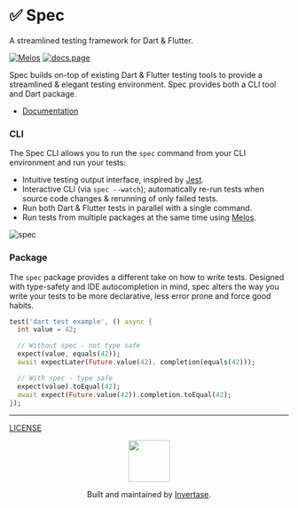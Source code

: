 <p align="center">
  <h1>✅ Spec</h1>
  <span>A streamlined testing framework for Dart & Flutter.</span>
</p>

<a href="https://github.com/invertase/melos"><img src="https://img.shields.io/badge/maintained%20with-melos-f700ff.svg?style=flat-square" alt="Melos" /></a>
<a href="https://docs.page"><img src="https://img.shields.io/badge/powered%20by-docs.page-34C4AC.svg?style=flat-square" alt="docs.page" /></a>

Spec builds on-top of existing Dart & Flutter testing tools to provide a streamlined & elegant testing environment. Spec provides both a CLI tool
and Dart package.

- [Documentation](https://docs.page/invertase/spec)

### CLI

The Spec CLI allows you to run the `spec` command from your CLI environment and run your tests:

- Intuitive testing output interface, inspired by [Jest](https://jestjs.io/).
- Interactive CLI (via `spec --watch`); automatically re-run tests when source code changes & rerunning of only failed tests.
- Run both Dart & Flutter tests in parallel with a single command.
- Run tests from multiple packages at the same time using [Melos](https://github.com/invertase/melos).

![spec](https://user-images.githubusercontent.com/5347038/152222814-b036f9bf-59e9-4212-b130-7cb14d50d4cb.gif)

### Package

The `spec` package provides a different take on how to write tests. Designed with type-safety and IDE autocompletion in mind, spec alters the way you
write your tests to be more declarative, less error prone and force good habits.

```dart
test('dart test example', () async {
  int value = 42;

  // Without spec - not type safe
  expect(value, equals(42));
  await expectLater(Future.value(42), completion(equals(42)));

  // With spec - type safe
  expect(value).toEqual(42);
  await expect(Future.value(42)).completion.toEqual(42);
});
```

---

[LICENSE](/LICENSE)

<p align="center">
  <a href="https://invertase.io/?utm_source=readme&utm_medium=footer&utm_campaign=spec">
    <img width="75px" src="https://static.invertase.io/assets/invertase/invertase-rounded-avatar.png">
  </a>
  <p align="center">
    Built and maintained by <a href="https://invertase.io/?utm_source=readme&utm_medium=footer&utm_campaign=spec">Invertase</a>.
  </p>
</p>
